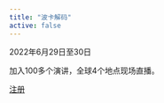 ```yaml
---
title: "波卡解码"
active: false
---
```


2022年6月29日至30日

加入100多个演讲，全球4个地点现场直播。

[注册](https://decoded.polkadot.network/?utm_source=substrate.io&utm_medium=referral&utm_campaign=decoded%202022&utm_content=notification%20banner3)
